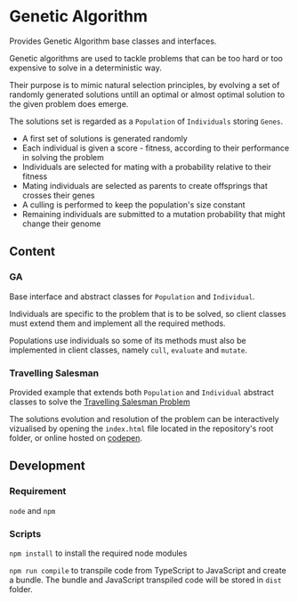 # Genetic Algorithm

Provides Genetic Algorithm base classes and interfaces.

Genetic algorithms are used to tackle problems that can be too hard or too expensive to solve in a deterministic way.

Their purpose is to mimic natural selection principles, by evolving a set of randomly generated solutions untill an optimal or almost optimal solution to the given problem does emerge.

The solutions set is regarded as a ```Population``` of ```Individuals``` storing ```Genes```.

- A first set of solutions is generated randomly
- Each individual is given a score - fitness, according to their performance in solving the problem
- Individuals are selected for mating with a probability relative to their fitness
- Mating individuals are selected as parents to create offsprings that crosses their genes
- A culling is performed to keep the population's size constant
- Remaining individuals are submitted to a mutation probability that might change their genome

## Content

### GA

Base interface and abstract classes for ```Population``` and ```Individual```.

Individuals are specific to the problem that is to be solved, so client classes must extend them and implement all the required methods.

Populations use individuals so some of its methods must also be implemented in client classes, namely ```cull```, ```evaluate``` and ```mutate```.

### Travelling Salesman

Provided example that extends both ```Population``` and ```Individual``` abstract classes to solve the [Travelling Salesman Problem](https://en.wikipedia.org/wiki/Travelling_salesman_problem)

The solutions evolution and resolution of the problem can be interactively vizualised by opening the ```index.html``` file located in the repository's root folder, or online hosted on [codepen](https://codepen.io/victorfouquet/full/oNPLvoG).

## Development

### Requirement

```node``` and ```npm```

### Scripts

```npm install``` to install the required node modules

```npm run compile``` to transpile code from TypeScript to JavaScript and create a bundle. The bundle and JavaScript transpiled code will be stored in ```dist``` folder.

